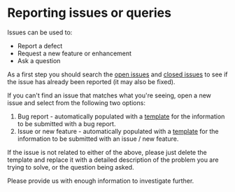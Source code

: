 # Reporting issues or queries

Issues can be used to:

* Report a defect
* Request a new feature or enhancement
* Ask a question

As a first step you should search the [open issues](https://github.com/AuDigitalHealth/ci-fhir-r4/issues?q=is%3Aopen) and [closed issues](https://github.com/AuDigitalHealth/ci-fhir-r4/issues?q=is%3Aclosed) to see if the issue has already been reported (it may also be fixed).

If you can't find an issue that matches what you're seeing, open a new issue and select from the following two options:

1. Bug report - automatically populated with a [template](.github/ISSUE_TEMPLATE/bug_report.md) for the information to be submitted with a bug report.
2. Issue or new feature - automatically populated with a [template](.github/ISSUE_TEMPLATE/issue_or_new_feature.md) for the information to be submitted with an issue / new feature.

If the issue is not related to either of the above, please just delete the template and replace it with a detailed description of the problem you are trying to solve, or the question being asked.

Please provide us with enough information to investigate further.